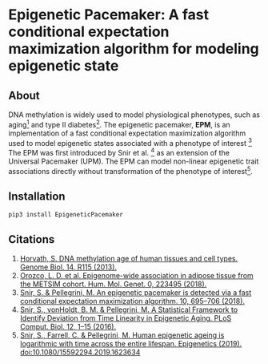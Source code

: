 <h1> Epigenetic Pacemaker: A fast conditional expectation maximization algorithm for modeling epigenetic state </h1>

## About
DNA methylation is widely used to model physiological phenotypes, such as 
aging[<sup>1</sup>](https://doi.org/10.1186/gb-2013-14-10-r115) and type II diabetes[<sup>2</sup>](https://doi.org/10.1093/hmg/ddy093). 
The epigenetic pacemaker, **EPM**, is an implementation of a fast conditional expectation maximization algorithm used to 
model epigenetic states associated with a phenotype of interest [<sup>3</sup>](https://doi.org/10.2217/epi-2017-0130) The EPM was first introduced by Snir et al. 
[<sup>4</sup>](https://doi.org/10.1371/journal.pcbi.1005183) as an extension of the Universal Pacemaker (UPM). The EPM can model non-linear 
epigenetic trait associations directly without transformation of the phenotype of interest[<sup>5</sup>](https://doi.org/10.1080/15592294.2019.1623634).

## Installation

```shell
pip3 install EpigeneticPacemaker
``` 

<h2> Citations </h2> 

1. [Horvath, S. DNA methylation age of human tissues and cell types. Genome Biol. 14, R115 (2013).](https://doi.org/10.1186/gb-2013-14-10-r115)
2. [Orozco, L. D. et al. Epigenome-wide association in adipose tissue from the METSIM cohort. Hum. Mol. Genet. 0, 223495 (2018).](https://doi.org/10.1093/hmg/ddy093)
3. [Snir, S. & Pellegrini, M. An epigenetic pacemaker is detected via a fast conditional expectation maximization algorithm. 10, 695–706 (2018).](https://doi.org/10.1371/journal.pcbi.1005183)
4. [Snir, S., vonHoldt, B. M. & Pellegrini, M. A Statistical Framework to Identify Deviation from Time Linearity in Epigenetic Aging. PLoS Comput. Biol. 12, 1–15 (2016).](https://doi.org/10.2217/epi-2017-0130)
5. [Snir, S., Farrell, C. & Pellegrini, M. Human epigenetic ageing is logarithmic with time across the entire lifespan. Epigenetics (2019). doi:10.1080/15592294.2019.1623634](https://doi.org/10.1080/15592294.2019.1623634)



